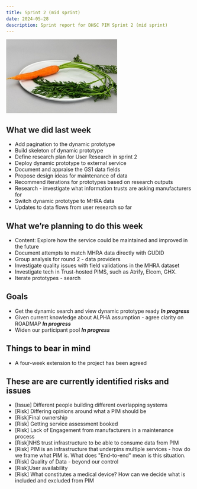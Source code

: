 ```yaml
---
title: Sprint 2 (mid sprint)
date: 2024-05-28
description: Sprint report for DHSC PIM Sprint 2 (mid sprint)
---
```


![Carrot](carrot2.jpg)

## What we did last week
- Add pagination to the dynamic prototype
- Build skeleton of dynamic prototype
- Define research plan for User Research in sprint 2
- Deploy dynamic prototype to external service
- Document and appraise the GS1 data fields
- Propose design ideas for maintenance of data
- Recommend iterations for prototypes based on research outputs
- Research - investigate what information trusts are asking manufacturers for
- Switch dynamic prototype to MHRA data
- Updates to data flows from user research so far

## What we’re planning to do this week
- Content: Explore how the service could be maintained and improved in the future
- Document attempts to match MHRA data directly with GUDID
- Group analysis for round 2 - data providers
- Investigate quality issues with field validations in the MHRA dataset
- Investigate tech in Trust-hosted PIMS, such as Atrify, Elcom, GHX.
- Iterate prototypes - search

## Goals
- Get the dynamic search and view dynamic prototype ready <span class="badge bg-info">_**In progress**_</span>
- Given current knowledge about ALPHA assumption - agree clarity on ROADMAP <span class="badge bg-info">_**In progress**_</span>
- Widen our participant pool <span class="badge bg-info">_**In progress**_</span>

## Things to bear in mind
- A four-week extension to the project has been agreed

## These are are currently identified risks and issues
- [Issue] Different people building different overlapping systems
- [Risk] Differing opinions around what a PIM should be
- [Risk]Final ownership
- [Risk] Getting service assessment booked
- [Risk] Lack of Engagement from manufacturers in a maintenance process
- [Risk]NHS trust infrastructure to be able to consume data from PIM
- [Risk] PIM is an infrastructure that underpins multiple services - how do we frame what PIM is. What does "End-to-end" mean is this situation.
- [Risk] Quality of Data - beyond our control
- [Risk]User availability
- [Risk] What constitutes a medical device? How can we decide what is included and excluded from PIM


